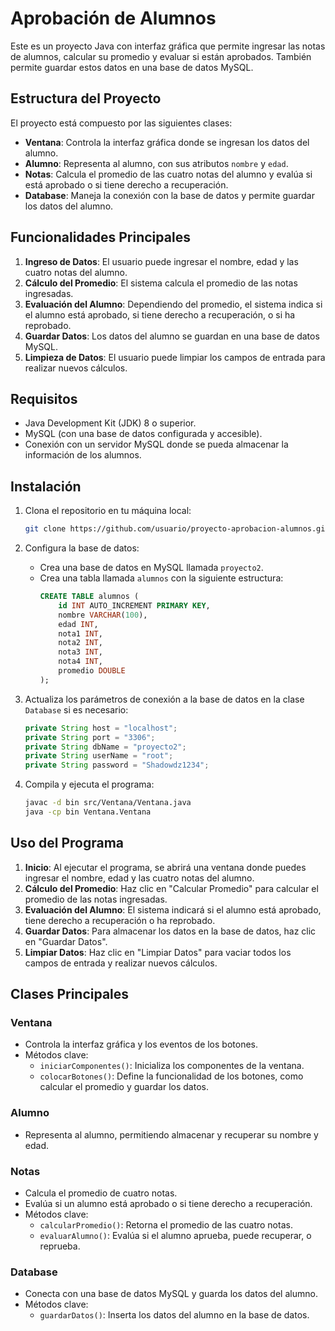 # Aprobación de Alumnos

Este es un proyecto Java con interfaz gráfica que permite ingresar las notas de alumnos, calcular su promedio y evaluar si están aprobados. También permite guardar estos datos en una base de datos MySQL.

## Estructura del Proyecto

El proyecto está compuesto por las siguientes clases:

- **Ventana**: Controla la interfaz gráfica donde se ingresan los datos del alumno.
- **Alumno**: Representa al alumno, con sus atributos `nombre` y `edad`.
- **Notas**: Calcula el promedio de las cuatro notas del alumno y evalúa si está aprobado o si tiene derecho a recuperación.
- **Database**: Maneja la conexión con la base de datos y permite guardar los datos del alumno.

## Funcionalidades Principales

1. **Ingreso de Datos**: El usuario puede ingresar el nombre, edad y las cuatro notas del alumno.
2. **Cálculo del Promedio**: El sistema calcula el promedio de las notas ingresadas.
3. **Evaluación del Alumno**: Dependiendo del promedio, el sistema indica si el alumno está aprobado, si tiene derecho a recuperación, o si ha reprobado.
4. **Guardar Datos**: Los datos del alumno se guardan en una base de datos MySQL.
5. **Limpieza de Datos**: El usuario puede limpiar los campos de entrada para realizar nuevos cálculos.

## Requisitos

- Java Development Kit (JDK) 8 o superior.
- MySQL (con una base de datos configurada y accesible).
- Conexión con un servidor MySQL donde se pueda almacenar la información de los alumnos.

## Instalación

1. Clona el repositorio en tu máquina local:
    ```bash
    git clone https://github.com/usuario/proyecto-aprobacion-alumnos.git
    ```

2. Configura la base de datos:
    - Crea una base de datos en MySQL llamada `proyecto2`.
    - Crea una tabla llamada `alumnos` con la siguiente estructura:
      ```sql
      CREATE TABLE alumnos (
          id INT AUTO_INCREMENT PRIMARY KEY,
          nombre VARCHAR(100),
          edad INT,
          nota1 INT,
          nota2 INT,
          nota3 INT,
          nota4 INT,
          promedio DOUBLE
      );
      ```

3. Actualiza los parámetros de conexión a la base de datos en la clase `Database` si es necesario:
    ```java
    private String host = "localhost";
    private String port = "3306";
    private String dbName = "proyecto2";
    private String userName = "root";
    private String password = "Shadowdz1234";
    ```

4. Compila y ejecuta el programa:
    ```bash
    javac -d bin src/Ventana/Ventana.java
    java -cp bin Ventana.Ventana
    ```

## Uso del Programa

1. **Inicio**: Al ejecutar el programa, se abrirá una ventana donde puedes ingresar el nombre, edad y las cuatro notas del alumno.
2. **Cálculo del Promedio**: Haz clic en "Calcular Promedio" para calcular el promedio de las notas ingresadas.
3. **Evaluación del Alumno**: El sistema indicará si el alumno está aprobado, tiene derecho a recuperación o ha reprobado.
4. **Guardar Datos**: Para almacenar los datos en la base de datos, haz clic en "Guardar Datos".
5. **Limpiar Datos**: Haz clic en "Limpiar Datos" para vaciar todos los campos de entrada y realizar nuevos cálculos.

## Clases Principales

### Ventana
- Controla la interfaz gráfica y los eventos de los botones.
- Métodos clave:
  - `iniciarComponentes()`: Inicializa los componentes de la ventana.
  - `colocarBotones()`: Define la funcionalidad de los botones, como calcular el promedio y guardar los datos.

### Alumno
- Representa al alumno, permitiendo almacenar y recuperar su nombre y edad.

### Notas
- Calcula el promedio de cuatro notas.
- Evalúa si un alumno está aprobado o si tiene derecho a recuperación.
- Métodos clave:
  - `calcularPromedio()`: Retorna el promedio de las cuatro notas.
  - `evaluarAlumno()`: Evalúa si el alumno aprueba, puede recuperar, o reprueba.

### Database
- Conecta con una base de datos MySQL y guarda los datos del alumno.
- Métodos clave:
  - `guardarDatos()`: Inserta los datos del alumno en la base de datos.
